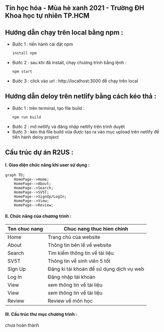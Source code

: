 ## Tin học hóa - Mùa hè xanh 2021 - Trường ĐH Khoa học tự nhiên TP.HCM

## Hướng dẫn chạy trên local bằng npm :
- Bước 1 : tiến hành cái đặt npm
  ```php
  install npm 
  ```
- Bước 2 : sau khi đã install, chạy chương trình bằng lệnh :
    ```php
  npm start
    ```
- Bước 3 : click vào url : http://localhost:3000 để chạy trên local

## Hướng dẫn deloy trên netlify bằng cách kéo thả :
- Bước 1 : trên terminal, tạo file build : 
   ```php
  npm run build
  ```
- Bước 2 : mở netlify và đăng nhập netlify trên trình duyệt 
- Bước 3 : kéo thả file build vừa được tạo ra vào mục upload trên netlify để tiến hành deloy project

## Cấu trúc dự án R2US : 
#### I. Giao diện chức năng khi user sử dụng :
```mermaid
graph TD;
    HomePage-->Home;
    HomePage-->About;
    HomePage-->Search;
    HomePage-->SV5T;
    HomePage-->SignUp/LogIn;
    HomePage-->View;
    HomePage-->Review;
```
#### II. Chức năng của chương trình  :

|  Ten chuc nang| Chuc nang thuc hien chinh       |    
|---------------|---------------------------------|
|   Home        | Trang chủ của website           |    
|   About       | Thông tin bên lề về website     |   
|   Search      | Tìm kiếm thông tin về tài liệu  |     
|   SV5T        | Thông tin về sinh viên 5 tốt    |   
|   Sign Up     | Đăng kí tài khoản để sử dụng dịch vụ web |    
|   Log In      | Đăng nhập tài khoản             |     
|   View        |   xem thông tin về tài liệu     |
|   View        |   xem thông tin về tài liệu     |    
|   Review      |   Review về môn học             |    
#### III. Cấu trúc thư mục chương trình  :
chưa hoàn thành


